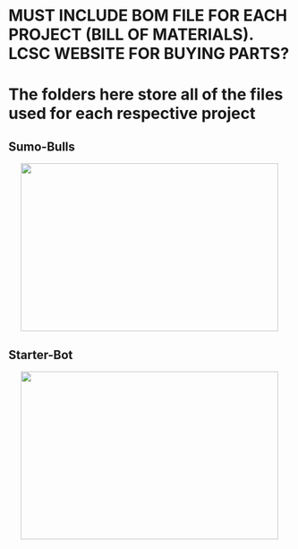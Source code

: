 # MUST INCLUDE BOM FILE FOR EACH PROJECT (BILL OF MATERIALS). LCSC WEBSITE FOR BUYING PARTS?
# The folders here store all of the files used for each respective project

## Sumo-Bulls
<p align="center">
  <img width="460" height="300" src="https://media1.giphy.com/media/xUPGcnkuXfoEfhfXdS/giphy.gif">
</p>

## Starter-Bot
<p align="center">
  <img width="460" height="300" src="https://drive.google.com/file/d/1M81sFBv2w_FCsg4HbzFQJQ6yAL4dm-00/view?usp=sharing">
</p>
